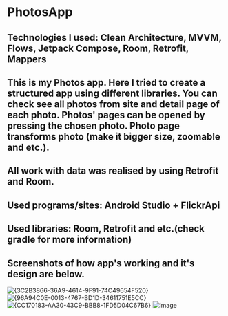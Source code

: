 # PhotosApp
Technologies I used: Clean Architecture, MVVM, Flows, Jetpack Compose, Room, Retrofit, Mappers
--------------------------------------------------------------------------------------
This is my Photos app. Here I tried to create a structured app using different libraries. You can check see all photos from site and detail page of each photo. Photos' pages can be opened by pressing the chosen photo. Photo page transforms photo (make it bigger size, zoomable and etc.).
--------------------------------------------------------------------------------------
All work with data was realised by using Retrofit and Room.
--------------------------------------------------------------------------------------
Used programs/sites: Android Studio + FlickrApi
--------------------------------------------------------------------------------------
Used libraries: Room, Retrofit and etc.(check gradle for more information)
--------------------------------------------------------------------------------------
Screenshots of how app's working and it's design are below.  
--------------------------------------------------------------------------------------
![{3C2B3866-36A9-4614-9F91-74C49654F520}](https://github.com/user-attachments/assets/fea5ed7a-d8c0-45e8-8340-46e49795c054)
![{96A94C0E-0013-4767-BD1D-34611751E5CC}](https://github.com/user-attachments/assets/8bb1659d-9583-420f-92fa-4b8169d40070)
![{CC170183-AA30-43C9-BBB8-1FD5D04C67B6}](https://github.com/user-attachments/assets/0c1657d0-a61d-4baf-b7e2-28ed9b1cef64)
![image](https://github.com/user-attachments/assets/e75614d1-f0a1-468d-8357-ee5745e55d22)
